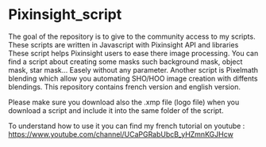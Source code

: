 # Pixinsight_script
The goal of the repository is to give to the community access to my scripts.
These scripts are written in Javascript with Pixinsight API and libraries
These script helps Pixinsight users to ease there image processing.
You can find a script about creating some masks such background mask, object mask, star mask... Easely without any parameter.
Another script is Pixelmath blending which allow you automating SHO/HOO image creation with diffents blendings.
This repository contains french version and english version.

Please make sure you download also the .xmp file (logo file) when you download a script and include it into the same folder of the script.

To understand how to use it you can find my french tutorial on youtube : https://www.youtube.com/channel/UCaPGRabUbcB_yHZmnKGJHcw
